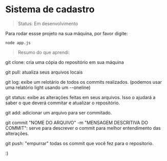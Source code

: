 # Sistema de cadastro

> Status: Em desenvolvimento

Para rodar essse projeto na sua máquina, por favor digite:

```
node app.js
```
> Resumo do que aprendi:

<p>git clone: cria uma cópia do repositório em sua máquina</p>
<p>git pull: atualiza seus arquivos locais</p>
<p>git log: exibe um relotário de todos os commits realizados. (podemos usar uma relatório light usando um --oneline)</p>
<p>git status: exibe as alterações feitas em seus arquivos. Isso o ajudará a saber o que deverá commitar e atualizar o repositório.</p>
<p>git add: adicionar um arquivo para ser commitado.</p>
<p>git commit "NOME DO ARQUIVO" -m "MENSAGEM DESCRITIVA DO COMMIT": serve para descrever o commit para melhor entendimento das alterações.</p>
<p>git push: "empurrar" todas os commit que você fez para o repositorio.</p>

:)
